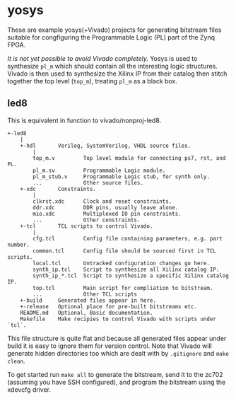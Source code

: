 yosys
=====

These are example yosys(+Vivado) projects for generating bitstream files
suitable for congfiguring the Programmable Logic (PL) part of the Zynq FPGA.

*It is not yet possible to avoid Vivado completely.*
Yosys is used to synthesize `pl_m` which should contain all the interesting
logic structures.
Vivado is then used to synthesize the Xilinx IP from their catalog then stitch
together the top level (`top_m`), treating `pl_m` as a black box.


led8
----

This is equivalent in function to vivado/nonproj-led8.

    +-led8
        |
        +-hdl       Verilog, SystemVerilog, VHDL source files.
            |
            top_m.v         Top level module for connecting ps7, rst, and PL.
            pl_m.sv         Programmable Logic module.
            pl_m_stub.v     Programmable Logic stub, for synth only.
            ...             Other source files.
        +-xdc       Constraints.
            |
            clkrst.xdc      Clock and reset constraints.
            ddr.xdc         DDR pins, usually leave alone.
            mio.xdc         Multiplexed IO pin constraints.
            ...             Other constraints.
        +-tcl       TCL scripts to control Vivado.
            |
            cfg.tcl         Config file containing parameters, e.g. part number.
            common.tcl      Config file should be sourced first in TCL scripts.
            local.tcl       Untracked configuration changes go here.
            synth_ip.tcl    Script to synthesize all Xilinx catalog IP.
            synth_ip_*.tcl  Script to synthesize a specific Xilinx catalog IP.
            top.tcl         Main script for compliation to bitstream.
            ...             Other TCL scripts
        +-build     Generated files appear in here.
        +-release   Optional place for pre-built bitstreams etc.
        README.md   Optional, Basic documentation.
        Makefile    Make recipies to control Vivado with scripts under `tcl`.

This file structure is quite flat and because all generated files appear under
build it is easy to ignore them for version control.
Note that Vivado will generate hidden directories too which are dealt with by
`.gitignore` and `make clean`.

To get started run `make all` to generate the bitstream, send it to the zc702
(assuming you have SSH configured), and program the bitstream using the xdevcfg
driver.
